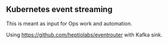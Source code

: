 ## Kubernetes event streaming

This is meant as input for Ops work and automation.

Using https://github.com/heptiolabs/eventrouter with Kafka sink.
